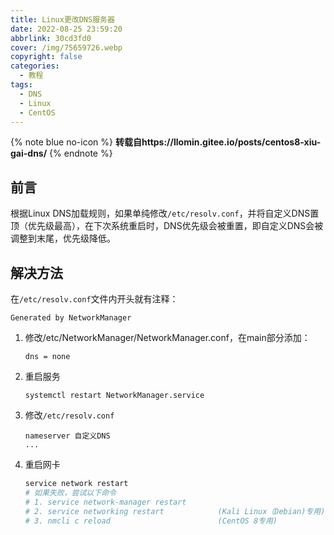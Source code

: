 ```yaml
---
title: Linux更改DNS服务器
date: 2022-08-25 23:59:20
abbrlink: 30cd3fd0
cover: /img/75659726.webp
copyright: false
categories:
  - 教程
tags:
  - DNS
  - Linux
  - CentOS
---
```

{% note blue no-icon %}
**转载自https://llomin.gitee.io/posts/centos8-xiu-gai-dns/**
{% endnote %}
## 前言
根据Linux DNS加载规则，如果单纯修改``/etc/resolv.conf``，并将自定义DNS置顶（优先级最高），在下次系统重启时，DNS优先级会被重置，即自定义DNS会被调整到末尾，优先级降低。
## 解决方法
在``/etc/resolv.conf``文件内开头就有注释：
```
Generated by NetworkManager
```
1. 修改/etc/NetworkManager/NetworkManager.conf，在main部分添加：
   ```
   dns = none
   ```
2. 重启服务
   ```
   systemctl restart NetworkManager.service
   ```
3. 修改``/etc/resolv.conf``
   ```
   nameserver 自定义DNS
   ...
   ```
4. 重启网卡
   ```powershell
   service network restart
   # 如果失败，尝试以下命令
   # 1. service network-manager restart
   # 2. service networking restart            (Kali Linux（Debian)专用)
   # 3. nmcli c reload                        (CentOS 8专用)
   ```